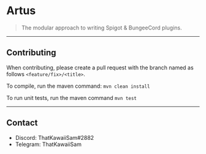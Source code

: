# Artus
> The modular approach to writing Spigot & BungeeCord plugins.


---

## Contributing
When contributing, please create a pull request with the branch named as follows ``<feature/fix>/<title>``.

To compile, run the maven command: ``mvn clean install``

To run unit tests, run the maven command ``mvn test``

---

## Contact

- Discord: ThatKawaiiSam#2882
- Telegram: ThatKawaiiSam